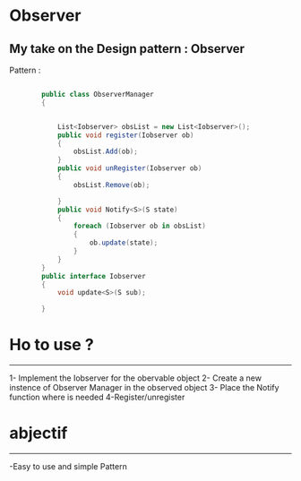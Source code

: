 # Observer 
My take on the Design pattern : Observer
------------------------------------------
Pattern : 
```c#

        public class ObserverManager
        {


            List<Iobserver> obsList = new List<Iobserver>();
            public void register(Iobserver ob)
            {
                obsList.Add(ob);
            }
            public void unRegister(Iobserver ob)
            {
                obsList.Remove(ob);

            }
            public void Notify<S>(S state)
            {
                foreach (Iobserver ob in obsList)
                {
                    ob.update(state);
                }
            }
        }
        public interface Iobserver
        {
            void update<S>(S sub);

        }
```
# Ho to use ?
------------------------------------------------------
1- Implement the Iobserver for the obervable object
2- Create a new instence of Observer Manager in the observed object
3- Place the Notify function where is needed
4-Register/unregister 

# abjectif 
------------------------------------------------------
-Easy to use and simple Pattern

  
